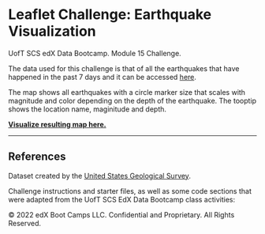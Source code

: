 # Leaflet Challenge: Earthquake Visualization

UofT SCS edX Data Bootcamp. Module 15 Challenge.

The data used for this challenge is that of all the earthquakes that have happened in the past 7 days and it can be accessed [here](https://earthquake.usgs.gov/earthquakes/feed/v1.0/summary/all_week.geojson). 

The map shows all earthquakes with a circle marker size that scales with magnitude and color depending on the depth of the earthquake. The tooptip shows the location name, maginitude and depth. 

**[Visualize resulting map here.](https://tsbarr.github.io/leaflet-challenge/Leaflet-Part-1/index.html)**

---

## References

Dataset created by the [United States Geological Survey](https://earthquake.usgs.gov/earthquakes/feed/v1.0/geojson.php).

Challenge instructions and starter files, as well as some code sections that were adapted from the UofT SCS EdX Data Bootcamp class activities:

© 2022 edX Boot Camps LLC. Confidential and Proprietary. All Rights Reserved.
